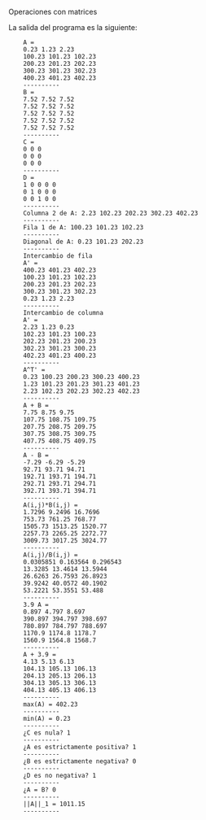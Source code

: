 Operaciones con matrices

La salida del programa es la siguiente:

		A = 
		0.23 1.23 2.23
		100.23 101.23 102.23
		200.23 201.23 202.23
		300.23 301.23 302.23
		400.23 401.23 402.23
		----------
		B = 
		7.52 7.52 7.52
		7.52 7.52 7.52
		7.52 7.52 7.52
		7.52 7.52 7.52
		7.52 7.52 7.52
		----------
		C = 
		0 0 0
		0 0 0
		0 0 0
		----------
		D = 
		1 0 0 0 0
		0 1 0 0 0
		0 0 1 0 0
		----------
		Columna 2 de A: 2.23 102.23 202.23 302.23 402.23 
		----------
		Fila 1 de A: 100.23 101.23 102.23 
		----------
		Diagonal de A: 0.23 101.23 202.23 
		----------
		Intercambio de fila
		A' = 
		400.23 401.23 402.23
		100.23 101.23 102.23
		200.23 201.23 202.23
		300.23 301.23 302.23
		0.23 1.23 2.23
		----------
		Intercambio de columna
		A' = 
		2.23 1.23 0.23
		102.23 101.23 100.23
		202.23 201.23 200.23
		302.23 301.23 300.23
		402.23 401.23 400.23
		----------
		A^T' = 
		0.23 100.23 200.23 300.23 400.23
		1.23 101.23 201.23 301.23 401.23
		2.23 102.23 202.23 302.23 402.23
		----------
		A + B = 
		7.75 8.75 9.75
		107.75 108.75 109.75
		207.75 208.75 209.75
		307.75 308.75 309.75
		407.75 408.75 409.75
		----------
		A - B = 
		-7.29 -6.29 -5.29
		92.71 93.71 94.71
		192.71 193.71 194.71
		292.71 293.71 294.71
		392.71 393.71 394.71
		----------
		A(i,j)*B(i,j) = 
		1.7296 9.2496 16.7696
		753.73 761.25 768.77
		1505.73 1513.25 1520.77
		2257.73 2265.25 2272.77
		3009.73 3017.25 3024.77
		----------
		A(i,j)/B(i,j) = 
		0.0305851 0.163564 0.296543
		13.3285 13.4614 13.5944
		26.6263 26.7593 26.8923
		39.9242 40.0572 40.1902
		53.2221 53.3551 53.488
		----------
		3.9 A = 
		0.897 4.797 8.697
		390.897 394.797 398.697
		780.897 784.797 788.697
		1170.9 1174.8 1178.7
		1560.9 1564.8 1568.7
		----------
		A + 3.9 = 
		4.13 5.13 6.13
		104.13 105.13 106.13
		204.13 205.13 206.13
		304.13 305.13 306.13
		404.13 405.13 406.13
		----------
		max(A) = 402.23
		----------
		min(A) = 0.23
		----------
		¿C es nula? 1
		----------
		¿A es estrictamente positiva? 1
		----------
		¿B es estrictamente negativa? 0
		----------
		¿D es no negativa? 1
		----------
		¿A = B? 0
		----------
		||A||_1 = 1011.15
		----------
 
